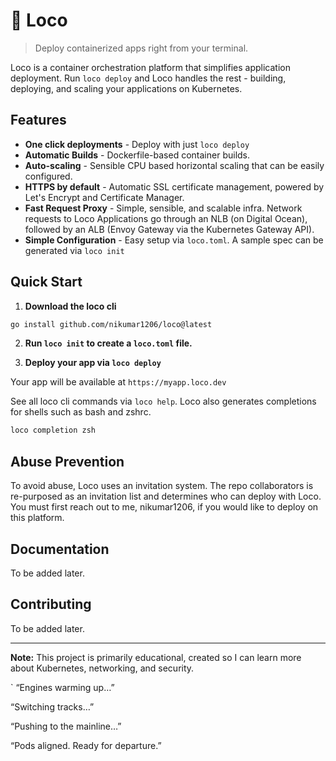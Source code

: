 # 🚂 Loco

> Deploy containerized apps right from your terminal.

Loco is a container orchestration platform that simplifies application deployment. Run `loco deploy` and Loco handles the rest - building, deploying, and scaling your applications on Kubernetes.

## Features

- **One click deployments** - Deploy with just `loco deploy`
- **Automatic Builds** - Dockerfile-based container builds.
- **Auto-scaling** - Sensible CPU based horizontal scaling that can be easily configured.
- **HTTPS by default** - Automatic SSL certificate management, powered by Let's Encrypt and Certificate Manager.
- **Fast Request Proxy** - Simple, sensible, and scalable infra. Network requests to Loco Applications go through an NLB (on Digital Ocean), followed by an ALB (Envoy Gateway via the Kubernetes Gateway API).
- **Simple Configuration** - Easy setup via `loco.toml`. A sample spec can be generated via `loco init`

## Quick Start

1.  **Download the loco cli**

```bash
go install github.com/nikumar1206/loco@latest
```

2. **Run `loco init` to create a `loco.toml` file.**

3. **Deploy your app via `loco deploy`**

Your app will be available at `https://myapp.loco.dev`

See all loco cli commands via `loco help`.
Loco also generates completions for shells such as bash and zshrc.

```bash
loco completion zsh
```

## Abuse Prevention

To avoid abuse, Loco uses an invitation system. The repo collaborators is re-purposed as an invitation list and determines who can deploy with Loco.
You must first reach out to me, nikumar1206, if you would like to deploy on this platform.

## Documentation

To be added later.

## Contributing

To be added later.

---

**Note:** This project is primarily educational, created so I can learn more about Kubernetes, networking, and security.

`
“Engines warming up…”

“Switching tracks…”

“Pushing to the mainline…”

“Pods aligned. Ready for departure.”
